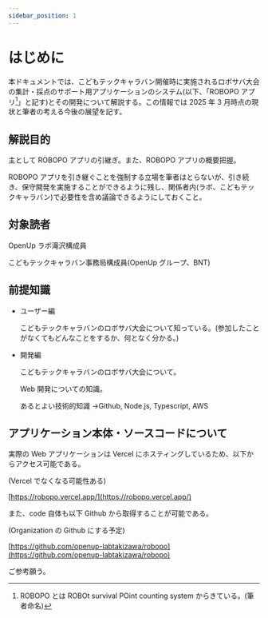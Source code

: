 ```yaml
---
sidebar_position: 1
---
```


# はじめに

本ドキュメントでは、こどもテックキャラバン開催時に実施されるロボサバ大会の集計・採点のサポート用アプリケーションのシステム(以下、「ROBOPO アプリ[^1]」と記す)とその開発について解説する。この情報では 2025 年 3 月時点の現状と筆者の考える今後の展望を記す。

## 解説目的

主として ROBOPO アプリの引継ぎ。また、ROBOPO アプリの概要把握。

ROBOPO アプリを引き継ぐことを強制する立場を筆者はとらないが、引き続き、保守開発を実施することができるように残し、関係者内(ラボ、こどもテックキャラバン)で必要性を含め議論できるようにしておくこと。

## 対象読者

OpenUp ラボ滝沢構成員

こどもテックキャラバン事務局構成員(OpenUp グループ、BNT)

## 前提知識

- ユーザー編

  こどもテックキャラバンのロボサバ大会について知っている。(参加したことがなくてもどんなことをするか、何となく分かる。)

- 開発編

  こどもテックキャラバンのロボサバ大会について。

  Web 開発についての知識。

  あるとよい技術的知識 →Github, Node.js, Typescript, AWS

## アプリケーション本体・ソースコードについて

実際の Web アプリケーションは Vercel にホスティングしているため、以下からアクセス可能である。

(Vercel でなくなる可能性ある)

[https://robopo.vercel.app/](https://robopo.vercel.app/)

また、code 自体も以下 Github から取得することが可能である。

(Organization の Github にする予定)

[https://github.com/openup-labtakizawa/robopo](https://github.com/openup-labtakizawa/robopo)

ご参考願う。

[^1]: ROBOPO とは ROBOt survival POint counting system からきている。(筆者命名)
